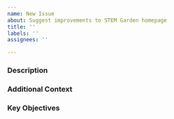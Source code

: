 ```yaml
---
name: New Issue
about: Suggest improvements to STEM Garden homepage
title: ''
labels: ''
assignees: ''

---
```


### Description


### Additional Context


### Key Objectives
